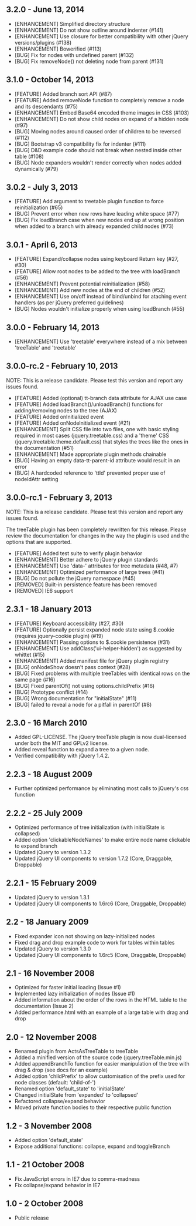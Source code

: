 ## 3.2.0 - June 13, 2014

* [ENHANCEMENT] Simplified directory structure
* [ENHANCEMENT] Do not show outline around indenter (#141)
* [ENHANCEMENT] Use closure for better compatibility with other jQuery versions/plugins (#138)
* [ENHANCEMENT] Bowerified (#113)
* [BUG] Fix for nodes with undefined parent (#132)
* [BUG] Fix removeNode() not deleting node from parent (#131)

## 3.1.0 - October 14, 2013

* [FEATURE] Added branch sort API (#87)
* [FEATURE] Added removeNode function to completely remove a node and its descendants (#75)
* [ENHANCEMENT] Embed Base64 encoded theme images in CSS (#103)
* [ENHANCEMENT] Do not show child nodes on expand of a hidden node (#97)
* [BUG] Moving nodes around caused order of children to be reversed (#112)
* [BUG] Bootstrap v3 compatibility fix for indenter (#111)
* [BUG] D&D example code should not break when nested inside other table (#108)
* [BUG] Node expanders wouldn't render correctly when nodes added dynamically (#79)

## 3.0.2 - July 3, 2013

* [FEATURE] Add argument to treetable plugin function to force reinitialization (#65)
* [BUG] Prevent error when new rows have leading white space (#77)
* [BUG] Fix loadBranch case when new nodes end up at wrong position when added to a branch with already expanded child nodes (#73)

## 3.0.1 - April 6, 2013

* [FEATURE] Expand/collapse nodes using keyboard Return key (#27, #30)
* [FEATURE] Allow root nodes to be added to the tree with loadBranch (#56)
* [ENHANCEMENT] Prevent potential reinitialization (#58)
* [ENHANCEMENT] Add new nodes at the end of children (#52)
* [ENHANCEMENT] Use on/off instead of bind/unbind for ataching event handlers (as per jQuery preferred guidelines)
* [BUG] Nodes wouldn't initialize properly when using loadBranch (#55)

## 3.0.0 - February 14, 2013

* [ENHANCEMENT] Use 'treetable' everywhere instead of a mix between 'treeTable' and 'treetable'

## 3.0.0-rc.2 - February 10, 2013

NOTE: This is a release candidate. Please test this version and report any
issues found.

* [FEATURE] Added (optional) tt-branch data attribute for AJAX use case
* [FEATURE] Added loadBranch()/unloadBranch() functions for adding/removing nodes to the tree (AJAX)
* [FEATURE] Added onInitialized event
* [FEATURE] Added onNodeInitialized event (#21)
* [ENHANCEMENT] Split CSS file into two files, one with basic styling required in most cases (jquery.treetable.css) and a 'theme' CSS (jquery.treetable.theme.default.css) that styles the trees like the ones in the documentation (#51)
* [ENHANCEMENT] Made appropriate plugin methods chainable
* [BUG] Having an empty data-tt-parent-id attribute would result in an error
* [BUG] A hardcoded reference to 'ttId' prevented proper use of nodeIdAttr setting

## 3.0.0-rc.1 - February 3, 2013

NOTE: This is a release candidate. Please test this version and report any
issues found.

The treeTable plugin has been completely rewritten for this release. Please
review the documentation for changes in the way the plugin is used and the
options that are supported.

* [FEATURE] Added test suite to verify plugin behavior
* [ENHANCEMENT] Better adhere to jQuery plugin standards
* [ENHANCEMENT] Use 'data-' attributes for tree metadata (#48, #7)
* [ENHANCEMENT] Optimized performance of large trees (#41)
* [BUG] Do not pollute the jQuery namespace (#45)
* [REMOVED] Built-in persistence feature has been removed
* [REMOVED] IE6 support

## 2.3.1 - 18 January 2013

* [FEATURE] Keyboard accessibility (#27, #30)
* [FEATURE] Optionally persist expanded node state using $.cookie (requires
jquery-cookie plugin) (#19)
* [ENHANCEMENT] Passing options to $.cookie persistence (#31)
* [ENHANCEMENT] Use addClass('ui-helper-hidden') as suggested by whittet (#15)
* [ENHANCEMENT] Added manifest file for jQuery plugin registry
* [BUG] onNodeShow doesn't pass context (#28)
* [BUG] Fixed problems with multiple treeTables with identical rows on the
same page (#16)
* [BUG] Fixed parentOf() not using options.childPrefix (#16)
* [BUG] Prototype conflict (#14)
* [BUG] Wrong documentation for "initialState" (#11)
* [BUG] failed to reveal a node for a pitfall in parentOf (#8)

## 2.3.0 - 16 March 2010

* Added GPL-LICENSE. The jQuery treeTable plugin is now dual-licensed under both the MIT and GPLv2 license.
* Added reveal function to expand a tree to a given node.
* Verified compatibility with jQuery 1.4.2.

## 2.2.3 - 18 August 2009

* Further optimized performance by eliminating most calls to jQuery's css function

## 2.2.2 - 25 July 2009

* Optimized performance of tree initialization (with initialState is collapsed)
* Added option 'clickableNodeNames' to make entire node name clickable to expand branch
* Updated jQuery to version 1.3.2
* Updated jQuery UI components to version 1.7.2 (Core, Draggable, Droppable)

## 2.2.1 - 15 February 2009

* Updated jQuery to version 1.3.1
* Updated jQuery UI components to 1.6rc6 (Core, Draggable, Droppable)

## 2.2 - 18 January 2009

* Fixed expander icon not showing on lazy-initialized nodes
* Fixed drag and drop example code to work for tables within tables
* Updated jQuery to version 1.3.0
* Updated jQuery UI components to 1.6rc5 (Core, Draggable, Droppable)

## 2.1 - 16 November 2008

* Optimized for faster initial loading (Issue #1)
* Implemented lazy initialization of nodes (Issue #1)
* Added information about the order of the rows in the HTML table to the documentation (Issue 2)
* Added performance.html with an example of a large table with drag and drop

## 2.0 - 12 November 2008

* Renamed plugin from ActsAsTreeTable to treeTable
* Added a minified version of the source code (jquery.treeTable.min.js)
* Added appendBranchTo function for easier manipulation of the tree with drag & drop (see docs for an example)
* Added option 'childPrefix' to allow customisation of the prefix used for node classes (default: 'child-of-')
* Renamed option 'default_state' to 'initialState'
* Changed initialState from 'expanded' to 'collapsed'
* Refactored collapse/expand behavior
* Moved private function bodies to their respective public function

## 1.2 - 3 November 2008

* Added option 'default_state'
* Expose additional functions: collapse, expand and toggleBranch

## 1.1 - 21 October 2008

* Fix JavaScript errors in IE7 due to comma-madness
* Fix collapse/expand behavior in IE7

## 1.0 - 2 October 2008

* Public release
